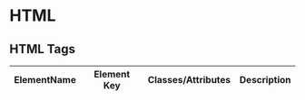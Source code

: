 # HTML
## HTML Tags

| ElementName | Element Key | Classes/Attributes| Description|
| --- | ---- | --- | ----|
